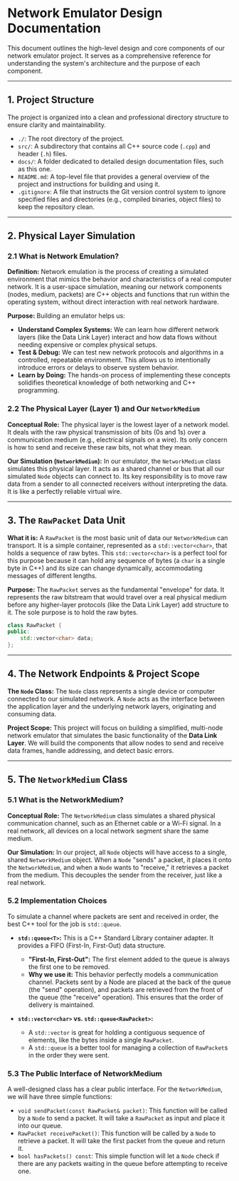 # Network Emulator Design Documentation

This document outlines the high-level design and core components of our network emulator project. It serves as a comprehensive reference for understanding the system's architecture and the purpose of each component.

---

## 1. Project Structure

The project is organized into a clean and professional directory structure to ensure clarity and maintainability.

* `./`: The root directory of the project.
* `src/`: A subdirectory that contains all C++ source code (`.cpp`) and header (`.h`) files.
* `docs/`: A folder dedicated to detailed design documentation files, such as this one.
* `README.md`: A top-level file that provides a general overview of the project and instructions for building and using it.
* `.gitignore`: A file that instructs the Git version control system to ignore specified files and directories (e.g., compiled binaries, object files) to keep the repository clean.

---

## 2. Physical Layer Simulation

### 2.1 What is Network Emulation?

**Definition:** Network emulation is the process of creating a simulated environment that mimics the behavior and characteristics of a real computer network. It is a user-space simulation, meaning our network components (nodes, medium, packets) are C++ objects and functions that run within the operating system, without direct interaction with real network hardware.

**Purpose:** Building an emulator helps us:
* **Understand Complex Systems:** We can learn how different network layers (like the Data Link Layer) interact and how data flows without needing expensive or complex physical setups.
* **Test & Debug:** We can test new network protocols and algorithms in a controlled, repeatable environment. This allows us to intentionally introduce errors or delays to observe system behavior.
* **Learn by Doing:** The hands-on process of implementing these concepts solidifies theoretical knowledge of both networking and C++ programming.

### 2.2 The Physical Layer (Layer 1) and Our `NetworkMedium`

**Conceptual Role:** The physical layer is the lowest layer of a network model. It deals with the raw physical transmission of bits (0s and 1s) over a communication medium (e.g., electrical signals on a wire). Its only concern is how to send and receive these raw bits, not what they mean.

**Our Simulation (`NetworkMedium`):** In our emulator, the `NetworkMedium` class simulates this physical layer. It acts as a shared channel or bus that all our simulated `Node` objects can connect to. Its key responsibility is to move raw data from a sender to all connected receivers without interpreting the data. It is like a perfectly reliable virtual wire.

---

## 3. The `RawPacket` Data Unit

**What it is:** A `RawPacket` is the most basic unit of data our `NetworkMedium` can transport. It is a simple container, represented as a `std::vector<char>`, that holds a sequence of raw bytes. This `std::vector<char>` is a perfect tool for this purpose because it can hold any sequence of bytes (a `char` is a single byte in C++) and its size can change dynamically, accommodating messages of different lengths.

**Purpose:** The `RawPacket` serves as the fundamental "envelope" for data. It represents the raw bitstream that would travel over a real physical medium before any higher-layer protocols (like the Data Link Layer) add structure to it. The sole purpose is to hold the raw bytes.

```cpp
class RawPacket {
public:
    std::vector<char> data;
};
```
---

## 4. The Network Endpoints & Project Scope

**The `Node` Class:** The `Node` class represents a single device or computer connected to our simulated network. A `Node` acts as the interface between the application layer and the underlying network layers, originating and consuming data.

**Project Scope:** This project will focus on building a simplified, multi-node network emulator that simulates the basic functionality of the **Data Link Layer**. We will build the components that allow nodes to send and receive data frames, handle addressing, and detect basic errors.

---

## 5. The `NetworkMedium` Class

### 5.1 What is the NetworkMedium?

**Conceptual Role:** The `NetworkMedium` class simulates a shared physical communication channel, such as an Ethernet cable or a Wi-Fi signal. In a real network, all devices on a local network segment share the same medium.

**Our Simulation:** In our project, all `Node` objects will have access to a single, shared `NetworkMedium` object. When a `Node` "sends" a packet, it places it onto the `NetworkMedium`, and when a `Node` wants to "receive," it retrieves a packet from the medium. This decouples the sender from the receiver, just like a real network.

### 5.2 Implementation Choices

To simulate a channel where packets are sent and received in order, the best C++ tool for the job is `std::queue`.

* **`std::queue<T>`:** This is a C++ Standard Library container adapter. It provides a FIFO (First-In, First-Out) data structure.
    * **"First-In, First-Out":** The first element added to the queue is always the first one to be removed.
    * **Why we use it:** This behavior perfectly models a communication channel. Packets sent by a Node are placed at the back of the queue (the "send" operation), and packets are retrieved from the front of the queue (the "receive" operation). This ensures that the order of delivery is maintained.

* **`std::vector<char>` vs. `std::queue<RawPacket>`:**
    * A `std::vector` is great for holding a contiguous sequence of elements, like the bytes inside a single `RawPacket`.
    * A `std::queue` is a better tool for managing a collection of `RawPacket`s in the order they were sent.

### 5.3 The Public Interface of NetworkMedium

A well-designed class has a clear public interface. For the `NetworkMedium`, we will have three simple functions:

* `void sendPacket(const RawPacket& packet)`: This function will be called by a `Node` to send a packet. It will take a `RawPacket` as input and place it into our queue.
* `RawPacket receivePacket()`: This function will be called by a `Node` to retrieve a packet. It will take the first packet from the queue and return it.
* `bool hasPackets() const`: This simple function will let a `Node` check if there are any packets waiting in the queue before attempting to receive one.